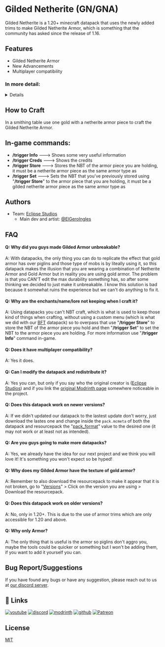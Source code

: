 # Gilded Netherite (GN/GNA)

Gilded Netherite is a 1.20+ minecraft datapack that uses the newly added trims to make Gilded Netherite Armor, which is something that the community has asked since the release of 1.16.

## Features

- Gilded Netherite Armor
- New Advancements
- Multiplayer compatibility

<h3>In more detail:</h3>
<details>
What the Gilded Armor does is makes piglins and those types of mobs friendly, just like golden armor does.
</details>

## How to Craft

In a smithing table use one gold with a netherite armor piece to craft the Gilded Netherite Armor.

## In-game commands:

- **/trigger Info** ---> Shows some very useful information
- **/trigger Creds** ---> Shows the credits
- **/trigger Store<ArmorPiece>** ---> Stores the NBT of the armor piece you are holding, it must be a netherite armor piece as the same armor type as <ArmorPiece>
- **/trigger Set<ArmorPiece>** ---> Sets the NBT that you've previously stored using "**/trigger Store<ArmorPiece>**" to the armor piece that you are holding, it must be a gilded netherite armor piece as the same armor type as <ArmorPiece>

## Authors

- Team: [Eclipse Studios](https://discord.gg/X2NTE7hkq8)
    - Main dev and artist: [@ElGeroIngles](https://modrinth.com/user/ElGeroIngles)

## FAQ

#### Q: Why did you guys made Gilded Armor unbreakable?

A: With datapacks, the only thing you can do to replicate the effect that gold armor has over piglins and those type of mobs is by liteally using it, so this datapack makes the illusion that you are wearing a combination of Netherite Armor and Gold Armor but in reality you are using gold armor. The problem is that you CAN'T edit the max durability something has, so after some thinking we decided to just make it unbreakable. I know this solution is bad because it somewhat ruins the experience but we can't do anything to fix it.

#### Q: Why are the enchants/name/lore not keeping when I craft it?

A: Using datapacks you can't NBT craft, which is what is used to keep those kind of things when crafting, without using a custom menu (which is what we did with our [BFT](https://modrinth.com/datapack/bft) datapack) so to overpass that use "**/trigger Store<ArmorPiece>**" to store the NBT of the armor piece you hold and then "**/trigger Set<ArmorPiece>**" to set the NBT to the armor piece you are holding. For more information use "**/trigger Info**" command in-game.

#### Q: Does it have multiplayer compatibility?

A: Yes it does.

#### Q: Can I modify the datapack and redistribute it?

A: Yes you can, but only if you say who the original creator is ([Eclipse Studios](https://discord.gg/X2NTE7hkq8)) and if you link the [original Modrinth page](https://modrinth.com/datapack/gna) somewhere noticeable in the project.

#### Q: Does this datapack work on newer versions?

A: If we didn't updated our datapack to the lastest update don't worry, just download the lastes one and change inside the `pack.mcmeta` of both the datapack and resourcepack the "[pack_format](https://minecraft.fandom.com/wiki/Pack_format)" value to the desired one (it may not work or at least not as intended).

#### Q: Are you guys going to make more datapacks?

A: Yes, we already have the idea for our next project and we think you will love it! It's something you won't expect so be hyped!

#### Q: Why does my Gilded Armor have the texture of gold armor?

A: Remember to also download the resourcepack to make it appear that it is not broken, go to "[Versions](https://modrinth.com/datapack/gna/versions)" > Click on the version you are using > Download the resourcepack.

#### Q: Does this datapack work on older versions?

A: No, only in 1.20+. This is due to the use of armor trims which are only accessible for 1.20 and above.

#### Q: Why only Armor?

A: The only thing that is useful is the armor so piglins don't aggro you, maybe the tools could be quicker or something but I won't be adding them, if you want to add it yourself you can.

## Bug Report/Suggestions
If you have found any bugs or have any suggestion, please reach out to us at [our discord server](https://discord.gg/X2NTE7hkq8).

## 🔗 Links
[![youtube](https://img.shields.io/badge/youtube-ff0000?style=for-the-badge&logo=youtube&logoColor=white)](https://www.youtube.com/@EclipseStudiosMC)
[![discord](https://img.shields.io/badge/discord-7289DA?style=for-the-badge&logo=discord&logoColor=white)](https://discord.gg/4pYjW9btNc)
[![modrinth](https://img.shields.io/badge/modrinth-5AD770?style=for-the-badge&logo=modrinth&logoColor=white)](https://modrinth.com/user/EclipseStudios)
[![github](https://img.shields.io/badge/github-000000?style=for-the-badge&logo=github&logoColor=white)](https://github.com/EclipseStudiosMC)
[![Patreon](https://img.shields.io/badge/Patreon-f96854?style=for-the-badge&logo=patreon&logoColor=white)](https://www.patreon.com/EclipseStudios447)

## License

[MIT](https://choosealicense.com/licenses/mit/)

